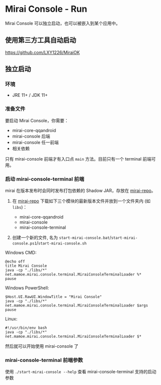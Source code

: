 # Mirai Console - Run

Mirai Console 可以独立启动，也可以被嵌入到某个应用中。

## 使用第三方工具自动启动

https://github.com/LXY1226/MiraiOK

## 独立启动

### 环境
- JRE 11+ / JDK 11+

### 准备文件

要启动 Mirai Console，你需要：
- mirai-core-qqandroid 
- mirai-console 后端
- mirai-console 任一前端
- 相关依赖

只有 mirai-console 前端才有入口点 `main` 方法。目前只有一个 terminal 前端可用。

### 启动 mirai-console-terminal 前端

mirai 在版本发布时会同时发布打包依赖的 Shadow JAR，存放在 [mirai-repo]。

1. 在 [mirai-repo] 下载如下三个模块的最新版本文件并放到一个文件夹内 (如 `libs`)：
   - mirai-core-qqandroid
   - mirai-console
   - mirai-console-terminal

2. 创建一个新的文件, 名为 `start-mirai-console.bat`/`start-mirai-console.ps1`/`start-mirai-console.sh`

Windows CMD:
```shell script
@echo off
title Mirai Console
java -cp "./libs/*" net.mamoe.mirai.console.terminal.MiraiConsoleTerminalLoader %*
pause
```

Windows PowerShell:
```shell script
$Host.UI.RawUI.WindowTitle = "Mirai Console"
java -cp "./libs/*" net.mamoe.mirai.console.terminal.MiraiConsoleTerminalLoader $args
pause
```

Linux:
```shell script
#!/usr/bin/env bash
java -cp "./libs/*" net.mamoe.mirai.console.terminal.MiraiConsoleTerminalLoader $*
```

然后就可以开始使用 mirai-console 了

### mirai-console-terminal 前端参数
使用 `./start-mirai-console --help` 查看 mirai-console-terminal 支持的启动参数

[mirai-repo]: https://github.com/project-mirai/mirai-repo/tree/master/shadow
